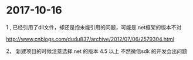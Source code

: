 # 2017-10-16

1 , 已经引用了dll文件，却还是抱未能引用的问题，可能是.net框架的版本不对 

http://www.cnblogs.com/dudu837/archive/2012/07/06/2579304.html

2， 新建项目的时候注意选择.net 的版本 4.5 以上 不然微信sdk 的开发会出问题